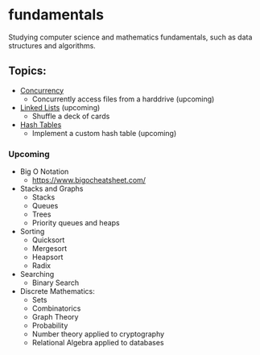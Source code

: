 # fundamentals
Studying computer science and mathematics fundamentals, such as data structures and algorithms.

## Topics:
- [Concurrency](concurrency/overview.md)
  - Concurrently access files from a harddrive (upcoming)
- [Linked Lists](linked-lists/overview.md) (upcoming)
  - Shuffle a deck of cards
- [Hash Tables](hashing/overview.md)
  - Implement a custom hash table (upcoming)
  
### Upcoming
- Big O Notation
  - https://www.bigocheatsheet.com/
- Stacks and Graphs
  - Stacks
  - Queues
  - Trees
  - Priority queues and heaps
- Sorting
  - Quicksort
  - Mergesort
  - Heapsort
  - Radix
- Searching
  - Binary Search
- Discrete Mathematics: 
  - Sets
  - Combinatorics
  - Graph Theory
  - Probability
  - Number theory applied to cryptography
  - Relational Algebra applied to databases
